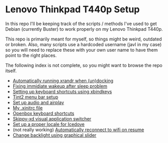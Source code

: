 # Lenovo Thinkpad T440p Setup

In this repo I'll be keeping track of the scripts / methods I've used to get
Debian (currently Buster) to work properly on my Lenovo Thinkpad T440p.

This repo is  primarily meant for myself, so things might be weird, outdated or broken. 
Also, many scripts use a hardcoded username (javl in my case) so you will need to replace 
these with your own user name to have them point to the right places.

The following index is not complete, so you might want to browse the repo itself.
* [Automatically running xrandr when (un)docking](https://github.com/javl/T440p/blob/master/dockingstation.md)
* [Fixing immidiate wakeup after sleep problem](https://github.com/javl/T440p/blob/master/wakeup-problem.md)
* [Setting up keyboard shortcuts using xbindkeys](https://github.com/javl/T440p/blob/master/xbindkeys.md)
* [Tint2 menu bar setup](https://github.com/javl/T440p/blob/master/tint2.md)
* [Set up audio and airplay](https://github.com/javl/T440p/blob/master/audio.md)
* [My .xinitrc file](https://github.com/javl/T440p/blob/master/.xinitrc)
* [Openbox keyboard shortcuts](https://github.com/javl/T440p/blob/master/openbox_settings.md)
* [Skippy-xd visual application switcher](https://github.com/javl/T440p/blob/master/skippy-xd.md)
* [Set up a proper locale for Icedove](https://github.com/javl/T440p/blob/master/icedove.md)
* (not really working) [Automatically reconnect to wifi on resume](https://github.com/javl/T440p/blob/master/reconnect_wifi.md)
* [Change backlight using graphical slider](https://github.com/javl/T440p/blob/master/backlight.md)

